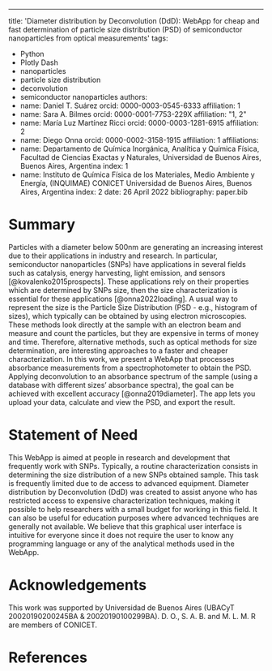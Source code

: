---
title: 'Diameter distribution by Deconvolution (DdD): WebApp for cheap and fast determination of particle size distribution (PSD) of semiconductor nanoparticles from optical measurements'
tags:
  - Python
  - Plotly Dash
  - nanoparticles
  - particle size distribution
  - deconvolution
  - semiconductor nanoparticles
authors:
  - name: Daniel T. Suárez
    orcid: 0000-0003-0545-6333
    affiliation: 1
  - name: Sara A. Bilmes
    orcid: 0000-0001-7753-229X
    affiliation: "1, 2"
  - name: María Luz Martínez Ricci
    orcid: 0000-0003-1281-6915
    affiliation: 2
  - name: Diego Onna
    orcid: 0000-0002-3158-1915
    affiliation: 1
affiliations:
 - name: Departamento de Química Inorgánica, Analítica y Química Física, Facultad de Ciencias Exactas y Naturales, Universidad de Buenos Aires, Buenos Aires, Argentina
   index: 1
 - name: Instituto de Química Física de los Materiales, Medio Ambiente y Energía, (INQUIMAE) CONICET Universidad de Buenos Aires, Buenos Aires, Argentina
   index: 2
date: 26 April 2022
bibliography: paper.bib

# Summary

Particles with a diameter below 500nm are generating an increasing interest due to their applications in industry and research. In particular, semiconductor nanoparticles (SNPs) have applications in several fields such as catalysis, energy harvesting, light emission, and sensors [@kovalenko2015prospects]. These applications rely on their properties which are determined by SNPs size, then the size characterization is essential for these applications [@onna2022loading]. A usual way to represent the size is the Particle Size Distribution (PSD - e.g., histogram of sizes), which typically can be obtained by using electron microscopies. These methods look directly at the sample with an electron beam and measure and count the particles, but they are expensive in terms of money and time. Therefore, alternative methods, such as optical methods for size determination, are interesting approaches to a faster and cheaper characterization.
In this work, we present a WebApp that processes absorbance measurements from a spectrophotometer to obtain the PSD. Applying deconvolution to an absorbance spectrum of the sample (using a database with different sizes’ absorbance spectra), the goal can be achieved with excellent accuracy [@onna2019diameter]. The app lets you upload your data, calculate and view the PSD, and export the result.

# Statement of Need

This WebApp is aimed at people in research and development that frequently work with SNPs. Typically, a routine characterization consists in determining the size distribution of a new SNPs obtained sample. This task is frequently limited due to de access to advanced equipment.
Diameter distribution by Deconvolution (DdD) was created to assist anyone who has restricted access to expensive characterization techniques, making it possible to help researchers with a small budget for working in this field. It can also be useful for education purposes where advanced techniques are generally not available.
We believe that this graphical user interface is intuitive for everyone since it does not require the user to know any programming language or any of the analytical methods used in the WebApp.

# Acknowledgements

This work was supported by Universidad de Buenos Aires (UBACyT 20020190200245BA & 20020190100299BA). D. O., S. A. B. and M. L. M. R are members of CONICET. 
 
# References
